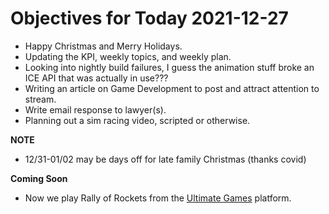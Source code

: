# Objectives for Today 2021-12-27

- Happy Christmas and Merry Holidays.
- Updating the KPI, weekly topics, and weekly plan.
- Looking into nightly build failures, I guess the animation stuff broke an ICE API that was actually in use???
- Writing an article on Game Development to post and attract attention to stream.
- Write email response to lawyer(s).
- Planning out a sim racing video, scripted or otherwise.

**NOTE**

- 12/31-01/02 may be days off for late family Christmas (thanks covid)

**Coming Soon**

- Now we play Rally of Rockets from the [Ultimate Games](https://ultimate.games/) platform.
